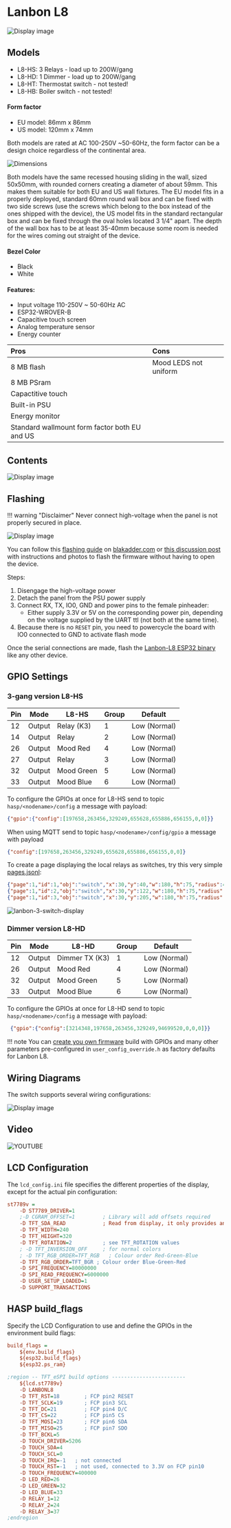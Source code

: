 # Lanbon L8

![Display image](../assets/images/devices/lanbon-l8-models.png)

## Models

- L8-HS: 3 Relays - load up to 200W/gang
- L8-HD: 1 Dimmer - load up to 200W/gang
- L8-HT: Thermostat switch - not tested!
- L8-HB: Boiler switch - not tested!

#### Form factor

- EU model: 86mm x 86mm
- US model: 120mm x 74mm

Both models are rated at AC 100-250V ~50-60Hz, the form factor can be a design choice regardless of the continental area.

![Dimensions](../assets/images/devices/lanbon-l8-dimensions.png)

Both models have the same recessed housing sliding in the wall, sized 50x50mm, with rounded corners creating a diameter of about 59mm. This makes them suitable for both EU and US wall fixtures. The EU model fits in a properly deployed, standard 60mm round wall box and can be fixed with two side screws (use the screws which belong to the box instead of the ones shipped with the device), the US model fits in the standard rectangular box and can be fixed through the oval holes located 3 1/4" apart. The depth of the wall box has to be at least 35-40mm because some room is needed for the wires coming out straight of the device.


#### Bezel Color

- Black
- White

#### Features:

- Input voltage 110-250V ~ 50-60Hz AC
- ESP32-WROVER-B
- Capacitive touch screen
- Analog temperature sensor
- Energy counter

| Pros           | Cons
|:-----          |:----
| 8 MB flash     | Mood LEDS not uniform
| 8 MB PSram     | 
| Capactitive touch |
| Built-in PSU |
| Energy monitor |
| Standard wallmount form factor both EU and US |

## Contents

![Display image](../assets/images/devices/lanbon-l8-contents.png)

## Flashing

!!! warning "Disclaimer"
    Never connect high-voltage when the panel is not properly secured in place.

![Display image](../assets/images/devices/lanbon-l8-pcb.png)

You can follow this [flashing guide](https://blakadder.com/lanbon-L8-custom-firmware/) on [blakadder.com](https://blakadder.com) or [this discussion post](https://github.com/HASwitchPlate/openHASP/discussions/76) with instructions and photos to flash the firmware without having to open the device.

Steps:

1. Disengage the high-voltage power
2. Detach the panel from the PSU power supply
3. Connect RX, TX, IO0, GND and power pins to the female pinheader:
     - Either supply 3.3V or 5V on the corresponding power pin, depending on the voltage supplied by the UART ttl (not both at the same time).
5. Because there is no `RESET` pin, you need to powercycle the board with IO0 connected to GND to activate flash mode

Once the serial connections are made, flash the [Lanbon-L8 ESP32 binary](../installation/esp32.md) like any other device.

## GPIO Settings

### 3-gang version L8-HS

Pin| Mode   | L8-HS      | Group | Default
---|--------|------------|-------|----
12 | Output | Relay (K3)   | 1 | Low (Normal)
14 | Output | Relay      | 2 | Low (Normal)
26 | Output | Mood Red   | 4 | Low (Normal)
27 | Output | Relay      | 3 | Low (Normal)
32 | Output | Mood Green | 5 | Low (Normal)
33 | Output | Mood Blue  | 6 | Low (Normal)

To configure the GPIOs at once for L8-HS send to topic `hasp/<nodename>/config` a message with payload:  
```json
{"gpio":{"config":[197658,263456,329249,655628,655886,656155,0,0]}}
```

When using MQTT send to topic `hasp/<nodename>/config/gpio` a message with payload 
```json
{"config":[197658,263456,329249,655628,655886,656155,0,0]}
```

To create a page displaying the local relays as switches, try this very simple [pages.jsonl](../design/pages.md):
```json
{"page":1,"id":1,"obj":"switch","x":30,"y":40,"w":180,"h":75,"radius":40,"radius2":40,"groupid":1}
{"page":1,"id":2,"obj":"switch","x":30,"y":122,"w":180,"h":75,"radius":40,"radius2":40,"groupid":2}
{"page":1,"id":3,"obj":"switch","x":30,"y":205,"w":180,"h":75,"radius":40,"radius2":40,"groupid":3}
```
![lanbon-3-switch-display](../assets/images/devices/lanbon-3-switch-display.png)



### Dimmer version L8-HD

Pin| Mode   | L8-HD      | Group | Default
---|--------|------------|---|----
12 | Output | Dimmer TX (K3)  | 1 | Low (Normal)
26 | Output | Mood Red   | 4 | Low (Normal)
32 | Output | Mood Green | 5 | Low (Normal)
33 | Output | Mood Blue  | 6 | Low (Normal)

To configure the GPIOs at once for L8-HD send to topic `hasp/<nodename>/config` a message with payload:  
```json
 {"gpio":{"config":[3214348,197658,263456,329249,94699520,0,0,0]}}
```

!!! note
    You can [create you own firmware](../compiling/customize.md) build with GPIOs and many other parameters pre-configured in `user_config_override.h` as factory defaults for Lanbon L8.

## Wiring Diagrams

The switch supports several wiring configurations:

![Display image](../assets/images/devices/lanbon-l8-wiring.png)

## Video

![YOUTUBE](Rce5yp4mhXI)

## LCD Configuration

The `lcd_config.ini` file specifies the different properties of the display, except for the actual pin configuration:

```ini
st7789v =
    -D ST7789_DRIVER=1
    ;-D CGRAM_OFFSET=1         ; Library will add offsets required
    -D TFT_SDA_READ            ; Read from display, it only provides an SDA pin
    -D TFT_WIDTH=240
    -D TFT_HEIGHT=320
    -D TFT_ROTATION=2          ; see TFT_ROTATION values
    ; -D TFT_INVERSION_OFF     ; for normal colors
    ; -D TFT_RGB_ORDER=TFT_RGB   ; Colour order Red-Green-Blue
    -D TFT_RGB_ORDER=TFT_BGR ; Colour order Blue-Green-Red
    -D SPI_FREQUENCY=80000000
    -D SPI_READ_FREQUENCY=6000000 
    -D USER_SETUP_LOADED=1
    -D SUPPORT_TRANSACTIONS
```

## HASP build_flags

Specify the LCD Configuration to use and define the GPIOs in the environment build flags:

```ini
build_flags =
    ${env.build_flags}
    ${esp32.build_flags}
    ${esp32.ps_ram}

;region -- TFT_eSPI build options ------------------------
    ${lcd.st7789v}
    -D LANBONL8
    -D TFT_RST=18        ; FCP pin2 RESET
    -D TFT_SCLK=19       ; FCP pin3 SCL
    -D TFT_DC=21         ; FCP pin4 D/C
    -D TFT_CS=22         ; FCP pin5 CS
    -D TFT_MOSI=23       ; FCP pin6 SDA
    -D TFT_MISO=25       ; FCP pin7 SDO
    -D TFT_BCKL=5
    -D TOUCH_DRIVER=5206
    -D TOUCH_SDA=4
    -D TOUCH_SCL=0
    -D TOUCH_IRQ=-1   ; not connected
    -D TOUCH_RST=-1   ; not used, connected to 3.3V on FCP pin10
    -D TOUCH_FREQUENCY=400000
    -D LED_RED=26
    -D LED_GREEN=32
    -D LED_BLUE=33
    -D RELAY_1=12
    -D RELAY_2=24
    -D RELAY_3=37
;endregion
```
